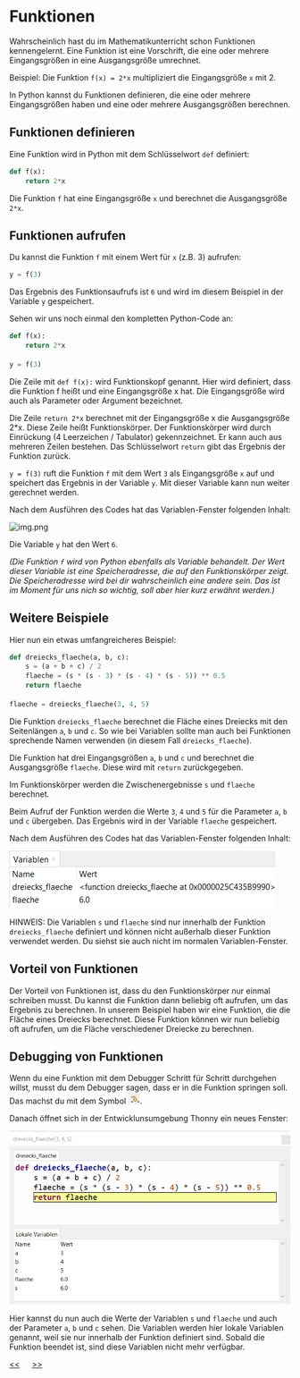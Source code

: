 # Funktionen

Wahrscheinlich hast du im Mathematikunterricht schon Funktionen kennengelernt.
Eine Funktion ist eine Vorschrift, die eine oder mehrere Eingangsgrößen in eine Ausgangsgröße umrechnet.


Beispiel: Die Funktion `f(x) = 2*x` multipliziert die Eingangsgröße `x` mit 2.

In Python kannst du Funktionen definieren, die eine oder mehrere Eingangsgrößen haben 
und eine oder mehrere Ausgangsgrößen berechnen.

## Funktionen definieren

Eine Funktion wird in Python mit dem Schlüsselwort `def` definiert:

```python
def f(x):
    return 2*x
```

Die Funktion `f` hat eine Eingangsgröße `x` und berechnet die Ausgangsgröße `2*x`.


## Funktionen aufrufen

Du kannst die Funktion `f` mit einem Wert für `x` (z.B. 3) aufrufen:

```python
y = f(3)
```

Das Ergebnis des Funktionsaufrufs ist `6` und wird im diesem Beispiel 
in der Variable `y` gespeichert.

Sehen wir uns noch einmal den kompletten Python-Code an:

```python
def f(x):
    return 2*x

y = f(3)
```

Die Zeile mit ```def f(x):```  wird Funktionskopf genannt. 
Hier wird definiert, dass die Funktion f heißt und eine Eingangsgröße x hat.
Die Eingangsgröße wird auch als Parameter oder Argument bezeichnet.

Die Zeile ```return 2*x``` berechnet mit der Eingangsgröße x die Ausgangsgröße 2*x. 
Diese Zeile heißt Funktionskörper. Der Funktionskörper wird durch Einrückung 
(4 Leerzeichen / Tabulator) gekennzeichnet. Er kann auch aus mehreren Zeilen bestehen.
Das Schlüsselwort `return` gibt das Ergebnis der Funktion zurück.


```y = f(3)``` ruft die Funktion `f` mit dem Wert `3` als Eingangsgröße `x` auf 
und speichert das Ergebnis in der Variable `y`. Mit dieser Variable kann nun 
weiter gerechnet werden.

Nach dem Ausführen des Codes hat das Variablen-Fenster folgenden Inhalt:

![img.png](../img/funktionsaufruf_variablenfenster1.png)

Die Variable `y` hat den Wert `6`.

*(Die Funktion `f` wird von Python ebenfalls als Variable behandelt. 
Der Wert dieser Variable ist eine Speicheradresse, die auf den Funktionskörper zeigt.
Die Speicheradresse wird bei dir wahrscheinlich eine andere sein.
Das ist im Moment für uns nich so wichtig, soll aber hier kurz erwähnt werden.)*


## Weitere Beispiele

Hier nun ein etwas umfangreicheres Beispiel:

```python
def dreiecks_flaeche(a, b, c):
    s = (a + b + c) / 2
    flaeche = (s * (s - 3) * (s - 4) * (s - 5)) ** 0.5
    return flaeche

flaeche = dreiecks_flaeche(3, 4, 5)
```

Die Funktion `dreiecks_flaeche` berechnet die Fläche eines Dreiecks mit den 
Seitenlängen `a`, `b` und `c`. So wie bei Variablen sollte man auch bei Funktionen
sprechende Namen verwenden (in diesem Fall ```dreiecks_flaeche```).

Die Funktion hat drei Eingangsgrößen `a`, `b` und `c` und berechnet 
die Ausgangsgröße `flaeche`. Diese wird mit `return` zurückgegeben.

Im Funktionskörper werden die Zwischenergebnisse `s` und `flaeche` berechnet.

Beim Aufruf der Funktion werden die Werte `3`, `4` und `5` 
für die Parameter `a`, `b` und `c` übergeben.
Das Ergebnis wird in der Variable `flaeche` gespeichert.

Nach dem Ausführen des Codes hat das Variablen-Fenster folgenden Inhalt:

![img_1.png](../img/funktionsaufruf_variablenfenster2.png)

HINWEIS: Die Variablen `s` und `flaeche` 
sind nur innerhalb der Funktion `dreiecks_flaeche` definiert und können
nicht außerhalb dieser Funktion verwendet werden. 
Du siehst sie auch nicht im normalen Variablen-Fenster.

## Vorteil von Funktionen

Der Vorteil von Funktionen ist, dass du den Funktionskörper nur einmal schreiben musst.
Du kannst die Funktion dann beliebig oft aufrufen, um das Ergebnis zu berechnen.
In unserem Beispiel haben wir eine Funktion, die die Fläche eines Dreiecks berechnet.
Diese Funktion können wir nun beliebig oft aufrufen, 
um die Fläche verschiedener Dreiecke zu berechnen.

## Debugging von Funktionen

Wenn du eine Funktion mit dem Debugger Schritt für Schritt durchgehen willst, 
musst du dem Debugger sagen, dass er in die Funktion springen soll.
Das machst du mit dem Symbol ![img.png](../img/debugging_step_into.png).

Danach öffnet sich in der Entwicklunsumgebung Thonny ein neues Fenster:

![img_1.png](../img/debugging_funktionsfenster.png)

Hier kannst du nun auch die Werte der Variablen `s` und `flaeche` und auch der 
Parameter `a`, `b` und `c` sehen. Die Variablen werden hier lokale Variablen genannt,
weil sie nur innerhalb der Funktion definiert sind.
Sobald die Funktion beendet ist, sind diese Variablen nicht mehr verfügbar.


[<<](Debugger.md) &emsp; [>>](Module.md)





